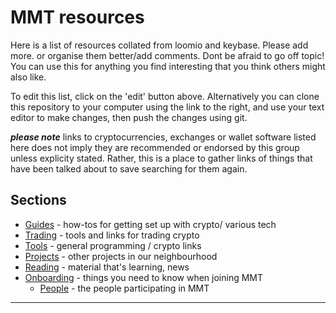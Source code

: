 # MMT resources

Here is a list of resources collated from loomio and keybase.  Please add more.  or organise them better/add comments.  Dont be afraid to go off topic!  You can use this for anything you find interesting that you think others might also like.

To edit this list, click on the 'edit' button above.  Alternatively you can clone this repository to your computer using the link to the right, and use your text editor to make changes, then push the changes using git.  

***please note*** links to cryptocurrencies, exchanges or wallet software listed here does not imply they are recommended or endorsed by this group unless explicity stated.  Rather, this is a place to gather links of things that have been talked about to save searching for them again.  


## Sections

* [Guides](https://github.com/blockades/mmt_resources/wiki/Guides) - how-tos for getting set up with crypto/ various tech
* [Trading](https://github.com/blockades/mmt_resources/wiki/Trading) - tools and links for trading crypto
* [Tools](https://github.com/blockades/mmt_resources/wiki/Tools) - general programming / crypto links
* [Projects](https://github.com/blockades/mmt_resources/wiki/Projects) - other projects in our neighbourhood
* [Reading](https://github.com/blockades/mmt_resources/wiki/Reading) - material that's learning, news
* [Onboarding](https://github.com/blockades/mmt_resources/wiki/Onboarding) - things you need to know when joining MMT
  - [People](https://github.com/blockades/mmt_resources/wiki/People) - the people participating in MMT


---


